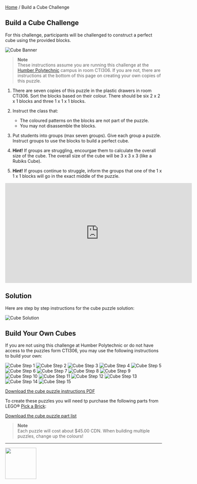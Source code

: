 [Home](/) / Build a Cube Challenge

<style>@import url("//readme.codeadam.ca/readme.css");</style>

## Build a Cube Challenge

For this challenge, participants will be challenged to construct a perfect cube using the provided blocks.

![Cube Banner](/images/cube/cube-challenge.png)

> **Note**  
> These instructions assume you are running this challenge at the [Humber Polytechnic](https://humber.ca/) campus in room CTI306. If you are not, there are instructions at the bottom of this page on creating your own copies of this puzzle.

1. There are seven copies of this puzzle in the plastic drawers in room CTI306. Sort the blocks based on their colour. There should be six 2 x 2 x 1 blocks and three 1 x 1 x 1 blocks. 

2. Instruct the class that: 
    
    - The coloured patterns on the blocks are not part of the puzzle.
    - You may not disassemble the blocks.

3. Put students into groups (max seven groups). Give each group a puzzle. Instruct groups to use the blocks to build a perfect cube. 

4. **Hint!** If groups are struggling, encourgae them to calculate the overall size of the cube. The overall size of the cube will be 3 x 3 x 3 (like a Rubiks Cube).

5. **Hint!** If groups continue to struggle, inform the groups that one of the 1 x 1 x 1 blocks will go in the exact middle of the puzzle. 

<iframe src="https://pages.codeadam.ca/ldr-viewer/view?background=4293848814&filename=cube-puzzle.packed.mpd&path=https://ldr.brickmmo.com/cube-puzzle/" height="320" width="600" frameborder="0" allowtransparency id="iframe"></iframe>

## Solution

Here are step by step instructions for the cube puzzle solution:

![Cube Solution](/images/cube/cube-solution.png)

## Build Your Own Cubes

If you are not using this challenge at Humber Polytechnic or do not have access to the puzzles form CTI306, you may use the following instructions to build your own:

![Cube Step 1](/images/cube/1_1x.png)
![Cube Step 2](/images/cube/2_1x.png)
![Cube Step 3](/images/cube/3_1x.png)
![Cube Step 4](/images/cube/4_1x.png)
![Cube Step 5](/images/cube/5_1x.png)
![Cube Step 6](/images/cube/6_1x.png)
![Cube Step 7](/images/cube/7_1x.png)
![Cube Step 8](/images/cube/8_1x.png)
![Cube Step 9](/images/cube/9_1x.png)
![Cube Step 10](/images/cube/10_1x.png)
![Cube Step 11](/images/cube/11_1x.png)
![Cube Step 12](/images/cube/12_1x.png)
![Cube Step 13](/images/cube/13_1x.png)
![Cube Step 14](/images/cube/14_1x.png)
![Cube Step 15](/images/cube/15_1x.png)

[Download the cube puzzle instructions PDF](/instructions/cube-instructions.pdf)

To create these puzzles you will need tp purchase the following parts from LEGO&reg; [Pick a Brick](https://www.lego.com/en-ca/pick-and-build/pick-a-brick):

[Download the cube puzzle part list](/partlist/cube-partlist.csv)

> **Note**  
> Each puzzle will cost about $45.00 CDN. When building multiple puzzles, change up the colours!

---

<a href="https://codeadam.ca">
<img src="https://cdn.codeadam.ca/images@1.0.0/codeadam-logo-coloured-horizontal.png" width="100">
</a>
